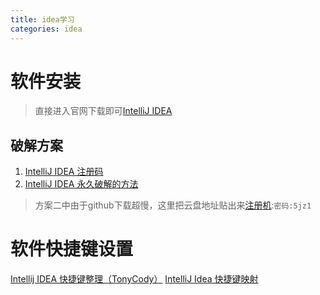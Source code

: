 ```yaml
---
title: idea学习
categories: idea
---
```


# 软件安装
> 直接进入官网下载即可[IntelliJ IDEA](https://www.jetbrains.com/idea/)

## 破解方案
1. [IntelliJ IDEA 注册码](http://idea.lanyus.com/)
2. [IntelliJ IDEA 永久破解的方法](http://blog.csdn.net/high2011/article/details/55005286)
> 方案二中由于github下载超慢，这里把云盘地址贴出来[注册机](http://pan.baidu.com/s/1qYGuM1e):`密码:5jz1`

# 软件快捷键设置
[Intellij IDEA 快捷键整理（TonyCody）](https://www.cnblogs.com/tonycody/p/3257601.html)
[IntelliJ Idea 快捷键映射](http://myoss.github.io/2016/IntelliJ-Idea-%E5%BF%AB%E6%8D%B7%E9%94%AE%E6%98%A0%E5%B0%84/)
